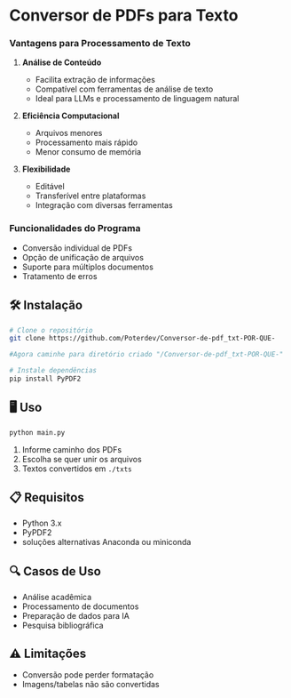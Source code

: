 # Conversor de PDFs para Texto


### Vantagens para Processamento de Texto

1. **Análise de Conteúdo**
   - Facilita extração de informações
   - Compatível com ferramentas de análise de texto
   - Ideal para LLMs e processamento de linguagem natural

2. **Eficiência Computacional**
   - Arquivos menores
   - Processamento mais rápido
   - Menor consumo de memória

3. **Flexibilidade**
   - Editável
   - Transferível entre plataformas
   - Integração com diversas ferramentas

### Funcionalidades do Programa

- Conversão individual de PDFs
- Opção de unificação de arquivos
- Suporte para múltiplos documentos
- Tratamento de erros

## 🛠️ Instalação


```bash
# Clone o repositório
git clone https://github.com/Poterdev/Conversor-de-pdf_txt-POR-QUE-

#Agora caminhe para diretório criado "/Conversor-de-pdf_txt-POR-QUE-"

# Instale dependências
pip install PyPDF2
```

## 🖥️ Uso

```bash
python main.py
```

1. Informe caminho dos PDFs
2. Escolha se quer unir os arquivos
3. Textos convertidos em `./txts`

## 📋 Requisitos
- Python 3.x
- PyPDF2
- soluções alternativas Anaconda ou miniconda

## 🔍 Casos de Uso
- Análise acadêmica
- Processamento de documentos
- Preparação de dados para IA
- Pesquisa bibliográfica

## ⚠️ Limitações
- Conversão pode perder formatação
- Imagens/tabelas não são convertidas

